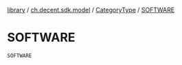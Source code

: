 [library](../../index.md) / [ch.decent.sdk.model](../index.md) / [CategoryType](index.md) / [SOFTWARE](./-s-o-f-t-w-a-r-e.md)

# SOFTWARE

`SOFTWARE`